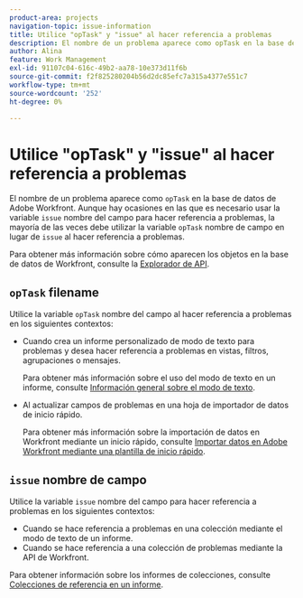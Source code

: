 ```yaml
---
product-area: projects
navigation-topic: issue-information
title: Utilice "opTask" y "issue" al hacer referencia a problemas
description: El nombre de un problema aparece como opTask en la base de datos de Adobe Workfront. Aunque en ocasiones es necesario usar el nombre del campo de problema para hacer referencia a problemas, la mayoría de las veces debe utilizar el nombre del campo opTask en lugar de problemas al hacer referencia a problemas.
author: Alina
feature: Work Management
exl-id: 91107c04-616c-49b2-aa78-10e373d11f6b
source-git-commit: f2f825280204b56d2dc85efc7a315a4377e551c7
workflow-type: tm+mt
source-wordcount: '252'
ht-degree: 0%

---
```


# Utilice &quot;opTask&quot; y &quot;issue&quot; al hacer referencia a problemas

El nombre de un problema aparece como `opTask` en la base de datos de Adobe Workfront. Aunque hay ocasiones en las que es necesario usar la variable `issue` nombre del campo para hacer referencia a problemas, la mayoría de las veces debe utilizar la variable `opTask` nombre de campo en lugar de `issue` al hacer referencia a problemas.

Para obtener más información sobre cómo aparecen los objetos en la base de datos de Workfront, consulte la [Explorador de API](https://one.workfront.com/s/api-explorer).

## `opTask` filename

Utilice la variable `opTask` nombre del campo al hacer referencia a problemas en los siguientes contextos:

* Cuando crea un informe personalizado de modo de texto para problemas y desea hacer referencia a problemas en vistas, filtros, agrupaciones o mensajes.

   Para obtener más información sobre el uso del modo de texto en un informe, consulte [Información general sobre el modo de texto](../../../reports-and-dashboards/reports/text-mode/understand-text-mode.md).

<!--* When you pull information about issues using our API.  
  For more information about the Workfront API, see [Adobe Workfront API](../../../wf-api/workfront-api.md)-->

* Al actualizar campos de problemas en una hoja de importador de datos de inicio rápido.

   Para obtener más información sobre la importación de datos en Workfront mediante un inicio rápido, consulte [Importar datos en Adobe Workfront mediante una plantilla de inicio rápido](../../../administration-and-setup/manage-workfront/using-kick-starts/import-data-via-kickstarts.md).

## `issue` nombre de campo

Utilice la variable `issue` nombre del campo para hacer referencia a problemas en los siguientes contextos:

* Cuando se hace referencia a problemas en una colección mediante el modo de texto de un informe.
* Cuando se hace referencia a una colección de problemas mediante la API de Workfront.

Para obtener información sobre los informes de colecciones, consulte [Colecciones de referencia en un informe](../../../reports-and-dashboards/reports/text-mode/reference-collections-report.md).

<!--
<note type="tip">
For information about how issues appear in a collection, see the
<a href="https://one.workfront.com/s/api-explorer" target="_blank">API Explorer</a> and select the API Unsupported option from the upper-right corner of the page.
<br>(NOTE: Drafted because this might not be needed.)
</note>
-->
